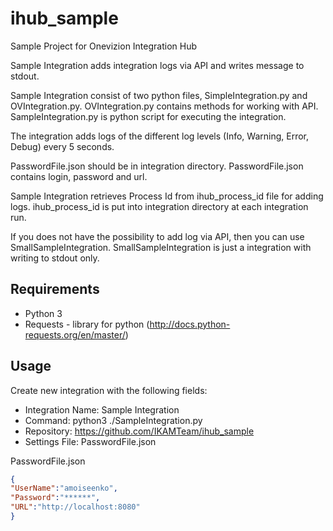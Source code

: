 # ihub_sample
Sample Project for Onevizion Integration Hub

Sample Integration adds integration logs via API and writes message to stdout.

Sample Integration consist of two python files, SimpleIntegration.py and OVIntegration.py.
OVIntegration.py contains methods for working with API. SampleIntegration.py is python script for executing the integration. 

The integration adds logs of the different log levels (Info, Warning, Error, Debug) every 5 seconds. 

PasswordFile.json should be in integration directory. PasswordFile.json contains login, password and url. 

Sample Integration retrieves Process Id from ihub_process_id file for adding logs. ihub_process_id is put into integration directory at each integration run.

If you does not have the possibility to add log via API, then you can use SmallSampleIntegration. SmallSampleIntegration is just a integration with writing to stdout only.

## Requirements
- Python 3
- Requests - library for python (http://docs.python-requests.org/en/master/)

## Usage
Create new integration with the following fields: 
- Integration Name: Sample Integration
- Command: python3 ./SampleIntegration.py
- Repository: https://github.com/IKAMTeam/ihub_sample 
- Settings File:  PasswordFile.json

PasswordFile.json

```json
{
"UserName":"amoiseenko",
"Password":"******",
"URL":"http://localhost:8080"
}
```

